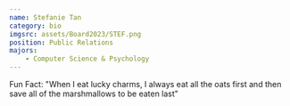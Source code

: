 ```yaml
---
name: Stefanie Tan
category: bio
imgsrc: assets/Board2023/STEF.png
position: Public Relations
majors:
    - Computer Science & Psychology
---
```


Fun Fact: "When I eat lucky charms, I always eat all the oats first and then save all of the marshmallows to be eaten last"
